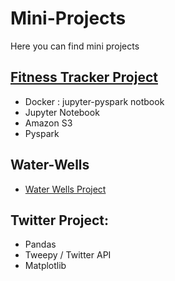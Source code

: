 # Mini-Projects
Here you can find mini projects

## [Fitness Tracker Project](https://github.com/ShalonnIngram/Mini-Projects/tree/main/Fitness_Tracker_Project)
- Docker : jupyter-pyspark notbook
- Jupyter Notebook
- Amazon S3
- Pyspark

## Water-Wells 
- [Water Wells Project](https://github.com/ShalonnIngram/Mini-Projects/tree/main/Water_Wells_Project)

## Twitter Project: 
  - Pandas
  - Tweepy / Twitter API
  - Matplotlib


